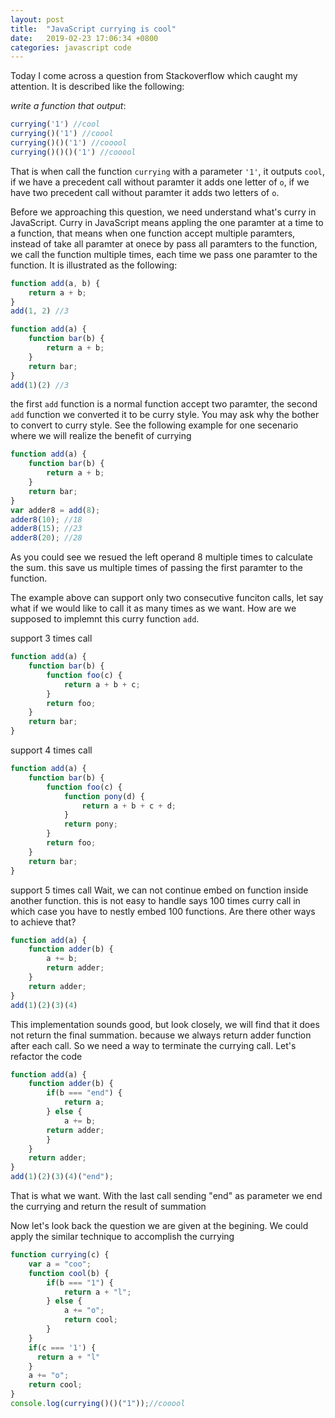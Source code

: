 ```yaml
---
layout: post
title:  "JavaScript currying is cool"
date:   2019-02-23 17:06:34 +0800
categories: javascript code
---
```


Today I come across a question from Stackoverflow which caught my attention. It is described like the following:

_write a function that output_:

```javascript
currying('1') //cool
currying()('1') //coool
currying()()('1') //cooool
currying()()()('1') //cooool
```

That is when call the function `currying` with a parameter `'1'`, it outputs `cool`, if we have a precedent call without paramter it adds one letter of `o`, if we have two precedent call without paramter it adds two letters of `o`. 

Before we approaching this question, we need understand what's curry in JavaScript.
Curry in JavaScript means appling the one paramter at a time to a function, that means when one function accept multiple paramters, instead of take all paramter at onece by pass all paramters to the function, we call the function multiple times, each time we pass one paramter to the function. It is illustrated as the following:

```javascript
function add(a, b) {
    return a + b;
}
add(1, 2) //3

function add(a) {
    function bar(b) {
        return a + b;
    }
    return bar;
}
add(1)(2) //3
```

the first `add` function is a normal function accept two paramter, the second `add` function we converted it to be curry style. You may ask why the bother to convert to curry style. See the following example for one secenario where we will realize the benefit of currying

```javascript
function add(a) {
    function bar(b) {
        return a + b;
    }
    return bar;
}
var adder8 = add(8);
adder8(10); //18
adder8(15); //23
adder8(20); //28
```
As you could see we resued the left operand 8 multiple times to calculate the sum. this save us multiple times of passing the first paramter to the function.

The example above can support only two consecutive funciton calls, let say what if we would like to call it as many times as we want. How are we supposed to implemnt this curry function `add`.

support 3 times call
```javascript
function add(a) {
    function bar(b) {
        function foo(c) {
            return a + b + c;
        }
        return foo;
    }
    return bar;
}
```
support 4 times call
```javascript
function add(a) {
    function bar(b) {
        function foo(c) {
            function pony(d) {
                return a + b + c + d;
            }
            return pony;
        }
        return foo;
    }
    return bar;
}
```

support 5 times call
Wait, we can not continue embed on function inside another function. this is not easy to handle says 100 times curry call in which case you have to nestly embed 100 functions. Are there other ways to achieve that?
```javascript
function add(a) {
    function adder(b) {
        a += b;
        return adder;
    }
    return adder;
}
add(1)(2)(3)(4)
```
This implementation sounds good, but look closely, we will find that it does not return the final summation. because we always return adder function after each call. So we need a way to terminate the currying call. Let's refactor the code
```javascript
function add(a) {
    function adder(b) {
        if(b === "end") {
            return a;
        } else {
            a += b;
        return adder;
        }
    }
    return adder;
}
add(1)(2)(3)(4)("end");
```
That is what we want. With the last call sending "end" as parameter we end the currying and return the result of summation

Now let's look back the question we are given at the begining. We could apply the similar technique to accomplish the currying
```javascript
function currying(c) {
    var a = "coo";
    function cool(b) {
        if(b === "1") {
            return a + "l";
        } else {
            a += "o";
            return cool;
        }
    }
    if(c === '1') {
      return a + "l"
    }
    a += "o";
    return cool;
}
console.log(currying()()("1"));//cooool
```


